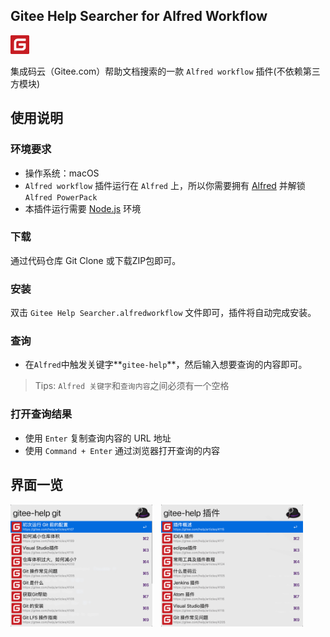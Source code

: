 ## Gitee Help Searcher for Alfred Workflow

<div>
	<img src='./icon.png' style="width:30px;align:center;" >
<div>	

集成码云（Gitee.com）帮助文档搜索的一款 `Alfred workflow` 插件(不依赖第三方模块)

## 使用说明

### 环境要求

- 操作系统：macOS
- `Alfred workflow` 插件运行在 `Alfred` 上，所以你需要拥有 [Alfred] 并解锁 `Alfred PowerPack`
- 本插件运行需要 [Node.js] 环境

### 下载

通过代码仓库 Git Clone 或下载ZIP包即可。

### 安装
双击 `Gitee Help Searcher.alfredworkflow` 文件即可，插件将自动完成安装。

### 查询

- 在`Alfred`中触发关键字**`gitee-help`**，然后输入想要查询的内容即可。

> Tips: `Alfred 关键字`和`查询内容`之间必须有一个空格

### 打开查询结果

- 使用 `Enter` 复制查询内容的 URL 地址
- 使用 `Command + Enter` 通过浏览器打开查询的内容

## 界面一览

<img src='./preview/git.png' style="width:45%;padding-right:10px" >
<img src='./preview/plugins.png' style="width:45%;" >
  
  
[码云]:gitee.com
[Alfred]:www.alfredapp.com
[Node.js]:https://nodejs.org